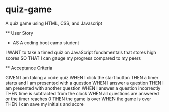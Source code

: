 # quiz-game
A quiz  game using HTML, CSS, and Javascript

** User Story

* AS A coding boot camp student

I WANT to take a timed quiz on JavaScript fundamentals that stores high scores
SO THAT I can gauge my progress compared to my peers

** Acceptance Criteria

GIVEN I am taking a code quiz
WHEN I click the start button
THEN a timer starts and I am presented with a question
WHEN I answer a question
THEN I am presented with another question
WHEN I answer a question incorrectly
THEN time is subtracted from the clock
WHEN all questions are answered or the timer reaches 0
THEN the game is over
WHEN the game is over
THEN I can save my initials and score

